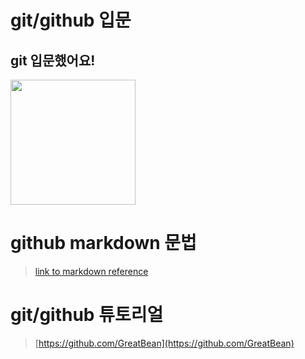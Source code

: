 # git/github 입문
## git 입문했어요!
<img src="https://octodex.github.com/images/welcometocat.png" height="200"> 



# github markdown 문법
>[link to markdown reference](https://guides.github.com/features/mastering-markdown/)



 
# git/github 튜토리얼
>[https://github.com/GreatBean](https://github.com/GreatBean)
